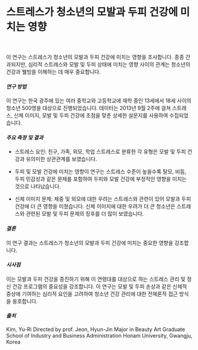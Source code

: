 ﻿
# 스트레스가 청소년의 모발과 두피 건강에 미치는 영향   
　   

이 연구는 스트레스가 청소년의 모발과 두피 건강에 미치는 영향을 조사합니다. 종종 간과되지만, 심리적 스트레스와 모발 및 두피 상태에 미치는 영향 사이의 관계는 청소년의 건강과 웰빙을 이해하는 데 매우 중요합니다.

#### ***연구 방법***    
이 연구는 한국 광주에 있는 여러 중학교와 고등학교에 재학 중인 13세에서 18세 사이의 청소년 500명을 대상으로 진행되었습니다. 데이터는 2013년 9월 2주에 걸쳐 스트레스, 신체 이미지, 모발 및 두피 건강에 초점을 맞춘 상세한 설문지를 사용하여 수집되었습니다.

#### ***주요 측정 및 결과***

 - 스트레스 요인: 친구, 가족, 외모, 학업 스트레스로 분류한 각 유형은 모발 및 두피 건강과 유의미한 상관관계를 보였습니다.

- 두피 및 모발 건강에 미치는 영향이 연구는 스트레스 수준이 높을수록 탈모, 비듬, 두피 민감성과 같은 문제를 포함하여 두피와 모발 건강에 부정적인 영향을 미치는 것으로 나타났습니다.

- 신체 이미지 문제: 체중 및 외모에 대한 우려는 스트레스와 관련이 있어 모발과 두피 건강에 더 큰 영향을 미쳤습니다. 신체 이미지에 대한 우려가 더 큰 청소년은 스트레스와 관련된 모발 및 두피 문제의 징후를 더 많이 보였습니다.

#### ***결론***   
이 연구 결과는 스트레스가 청소년의 모발과 두피 건강에 미치는 중요한 영향을 강조합니다. 

#### ***시사점***   
이는 모발과 두피 건강을 증진하기 위해 이 연령대를 대상으로 하는 스트레스 관리 및 정신 건강 프로그램의 중요성을 강조합니다. 이 연구는 모발 및 두피 손상과 같은 신체적 증상에 기여하는 심리적 요인을 고려하여 청소년 건강 관리에 대한 전체론적 접근 방식을 옹호합니다.

#### ***출처***   
Kim, Yu-Ri Directed by prof. Jeon, Hyun-Jin Major in Beauty Art Graduate School of Industry and Business Administration Honam University, Gwangju, Korea
<!--stackedit_data:
eyJoaXN0b3J5IjpbMTgyNTgzMDYwOCwxODY5MTQ1OTYsLTEzMj
gxMTk4NzZdfQ==
-->